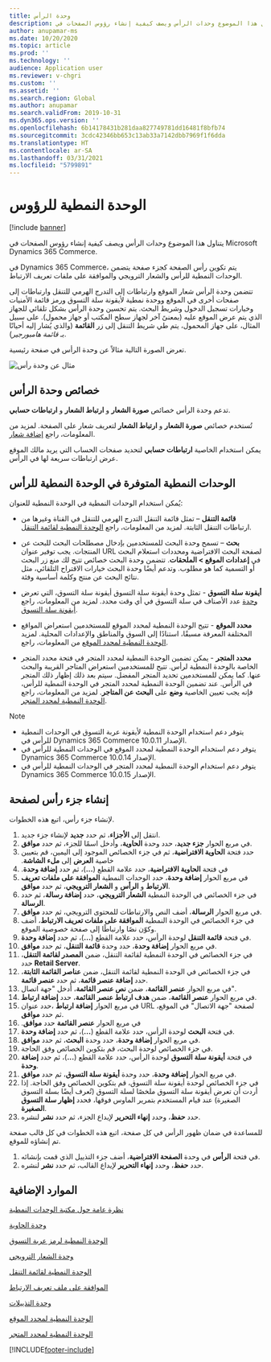 ```yaml
---
title: وحدة الرأس
description: يتناول هذا الموضوع وحدات الرأس ويصف كيفية إنشاء رؤوس الصفحات في Microsoft Dynamics 365 Commerce.
author: anupamar-ms
ms.date: 10/20/2020
ms.topic: article
ms.prod: ''
ms.technology: ''
audience: Application user
ms.reviewer: v-chgri
ms.custom: ''
ms.assetid: ''
ms.search.region: Global
ms.author: anupamar
ms.search.validFrom: 2019-10-31
ms.dyn365.ops.version: ''
ms.openlocfilehash: 6b14178431b281daa827749781dd16481f8bfb74
ms.sourcegitcommit: 3cdc42346bb653c13ab33a7142dbb7969f1f6dda
ms.translationtype: HT
ms.contentlocale: ar-SA
ms.lasthandoff: 03/31/2021
ms.locfileid: "5799891"
---
```

# <a name="header-module"></a>الوحدة النمطية للرؤوس

[!include [banner](includes/banner.md)]

يتناول هذا الموضوع وحدات الرأس ويصف كيفية إنشاء رؤوس الصفحات في Microsoft Dynamics 365 Commerce.

في Dynamics 365 Commerce، يتم تكوين رأس الصفحة كجزء صفحة يتضمن الوحدات النمطية للرأس والشعار الترويجي والموافقة على ملفات تعريف الارتباط‬. 

تتضمن وحدة الرأس شعار الموقع وارتباطات إلى التدرج الهرمي للتنقل وارتباطات إلى صفحات أخرى في الموقع ووحدة نمطية لأيقونة سلة التسوق ورمز قائمة الأمنيات وخيارات تسجيل الدخول وشريط البحث. يتم تحسين وحدة الرأس بشكل تلقائي للجهاز الذي يتم عرض الموقع عليه (بمعنىً آخر لجهاز سطح المكتب أو جهاز محمول). على سبيل المثال، على جهاز المحمول، يتم طي شريط التنقل إلى زر **القائمة** (والذي يُشار إليه أحيانًا بـ *قائمة هامبورجير*).

تعرض الصورة التالية مثالاً عن وحدة الرأس في صفحة رئيسية.

![مثال عن وحدة رأس](./media/ecommerce-header.png)

## <a name="properties-of-a-header-module"></a>خصائص وحدة الرأس

تدعم وحدة الرأس خصائص **صورة الشعار** و **ارتباط الشعار** و **ارتباطات حسابي**. 

تُستخدم خصائص **صورة الشعار** و **ارتباط الشعار** لتعريف شعار على الصفحة. لمزيد من المعلومات، راجع [إضافة شعار](add-logo.md). 

يمكن استخدام الخاصية **ارتباطات حسابي** لتحديد صفحات الحساب التي يريد مالك الموقع عرض ارتباطات سريعة لها في الرأس.

## <a name="modules-that-are-available-within-a-header-module"></a>الوحدات النمطية المتوفرة في الوحدة النمطية للرأس

يُمكن استخدام الوحدات النمطية في الوحدة النمطية للعنوان:

- **قائمة التنقل** – تمثل قائمة التنقل التدرج الهرمي للتنقل في القناة وغيرها من ارتباطات التنقل الثابتة. لمزيد من المعلومات، راجع [الوحدة النمطية لقائمة التنقل](nav-menu-module.md).

- **بحث** – تسمح وحدة البحث للمستخدمين بإدخال مصطلحات البحث للبحث عن المنتجات. يجب توفير عنوان URL لصفحة البحث الافتراضية ومحددات استعلام البحث في **إعدادات الموقع \> الملحقات**. تتضمن وحدة البحث خصائص تتيح لك منع زر البحث أو التسمية كما هو مطلوب. وتدعم أيضًا وحدة البحث خيارات الاقتراح التلقائي، مثل نتائج البحث عن منتج وكلمة أساسية وفئة.

- **أيقونة سلة التسوق** - تمثل وحدة أيقونة سلة التسوق أيقونة سلة التسوق، التي تعرض عدد الأصناف في سلة التسوق في أي وقت محدد. لمزيد من المعلومات، راجع‏‎ [وحدة أيقونة سلة التسوق](cart-icon-module.md).

- **محدد الموقع** - تتيح الوحدة النمطية لمحدد الموقع للمستخدمين استعراض المواقع المختلفة المعرفة مسبقًا، استنادًا إلى السوق والمناطق والإعدادات المحلية. لمزيد من المعلومات، راجع‏‎ [الوحدة النمطية لمحدد الموقع](site-selector.md).

- **محدد المتجر** - يمكن تضمين الوحدة النمطية لمحدد المتجر في فتحة محدد المتجر الخاصة بالوحدة النمطية لرأس. تتيح للمستخدمين استعراض المتاجر القريبة والبحث عنها. كما يمكن للمستخدمين تحديد المتجر المفضل. سيتم بعد ذلك إظهار ذلك المتجر في الرأس. عند تضمين الوحدة النمطية لمحدد المتجر في الوحدة النمطية للرأس، فإنه يجب تعيين الخاصية **وضع** على **البحث عن المتاجر**. لمزيد من المعلومات، راجع‏‎ [الوحدة النمطية لمحدد المتجر](store-selector.md).

> [!NOTE]
> - يتوفر دعم استخدام الوحدة النمطية لأيقونة عربة التسوق في الوحدات النمطية للرأس في Dynamics 365 Commerce الإصدار 10.0.11.
> - يتوفر دعم استخدام الوحدة النمطية لمحدد الموقع في الوحدات النمطية للرأس في Dynamics 365 Commerce الإصدار 10.0.14.
> - يتوفر دعم استخدام الوحدة النمطية لمحدد المتجر في الوحدات النمطية للرأس في Dynamics 365 Commerce الإصدار 10.0.15.

## <a name="create-a-header-fragment-for-a-page"></a>إنشاء جزء رأس لصفحة

لإنشاء جزء رأس، اتبع هذه الخطوات.

1. انتقل إلى **الأجزاء**، ثم حدد **جديد** لإنشاء جزء جديد.
1. في مربع الحوار **جزء جديد**، حدد وحدة **الحاوية**، وأدخل اسمًا للجزء، ثم حدد **موافق**.
1. حدد فتحة **الحاوية الافتراضية**، ثم في جزء الخصائص الموجود إلى اليمين، قم بتعيين خاصية **العرض** إلى **ملء الشاشة‬‏‫**.
1. في فتحة **الحاوية الافتراضية‬‬‏‫**، حدد علامة القطع (**...**)، ثم حدد **إضافة وحدة**.
1. في مربع الحوار **إضافة وحدة**، حدد الوحدات النمطية **الموافقة على ملفات تعريف الارتباط** و **الرأس** و **الشعار الترويجي**، ثم حدد **موافق**.
1. في جزء الخصائص في الوحدة النمطية **الشعار الترويجي**، حدد **إضافة رسالة**، ثم حدد **الرسالة**.
1. في مربع الحوار **الرسالة**، أضف النص والارتباطات للمحتوى الترويجي، ثم حدد **موافق**.
1. في جزء الخصائص في الوحدة النمطية **الموافقة على ملفات تعريف الارتباط**، أضف وكوّن نصًا وارتباطًا إلى صفحة خصوصية الموقع.
1. في فتحة **قائمة التنقل** لوحدة الرأس، حدد علامة القطع (**...**)، ثم حدد **إضافة وحدة**.
1. في مربع الحوار **إضافة وحدة**، حدد وحدة **قائمة التنقل**، ثم حدد **موافق**.
1. في جزء الخصائص في الوحدة النمطية لقائمة التنقل، ضمن **المصدر لقائمة التنقل**، حدد **Retail Server**.
1. في جزء الخصائص في الوحدة النمطية لقائمة التنقل، ضمن **عناصر القائمة الثابتة**، حدد **إضافة عنصر قائمة**، ثم حدد **عنصر قائمة**. 
1. في مربع الحوار **عنصر القائمة**، ضمن **نص عنصر القائمة**، أدخل "جهة اتصال".
1. في مربع الحوار **عنصر القائمة**، ضمن **هدف ارتباط عنصر القائمة**، حدد **إضافة ارتباط**.
1. في مربع الحوار **إضافة ارتباط** ،حدد عنوان URL لصفحة "جهة الاتصال" في الموقع، ثم حدد **موافق**.  
1. في مربع الحوار **عنصر القائمة‬‏‫** حدد **موافق**.
1. في فتحة **البحث** لوحدة الرأس، حدد علامة القطع (**...**)، ثم حدد **إضافة وحدة**.
1. في مربع الحوار **إضافة وحدة**، حدد وحدة ‬‏‫**البحث‬**، ثم حدد **موافق**.
1. في جزء الخصائص لوحدة البحث، قم بتكوين الخصائص وفق الحاجة.
1. في فتحة **أيقونة سلة التسوق** لوحدة الرأس، حدد علامة القطع (**...**)، ثم حدد **إضافة وحدة**.
1. في مربع الحوار **إضافة وحدة**، حدد وحدة ‬‏‫**أيقونة سلة التسوق‬**، ثم حدد **موافق**.
1. في جزء الخصائص لوحدة أيقونة سلة التسوق، قم بتكوين الخصائص وفق الحاجة. إذا أردت أن تعرض أيقونة سلة التسوق ملخصًا لسلة التسوق (تُعرف أيضًا بسلة التسوق الصغيرة) عند قيام المستخدم بتمرير الماوس فوقها، فحدد **إظهار سلة التسوق الصغيرة**.
1. حدد **حفظ**، وحدد **إنهاء التحرير** لإيداع الجزء، ثم حدد **نشر** لنشره.

للمساعدة في ضمان ظهور الرأس في كل صفحة، اتبع هذه الخطوات في كل قالب صفحة تم إنشاؤه للموقع.

1. في فتحة **الرأس** في وحدة **الصفحة الافتراضية**، أضف جزء التذييل الذي قمت بإنشائه.
1. حدد **حفظ**، وحدد **إنهاء التحرير** لإيداع القالب، ثم حدد **نشر** لنشره.

## <a name="additional-resources"></a>الموارد الإضافية

[نظرة عامة حول مكتبة الوحدات النمطية](starter-kit-overview.md)

[وحدة الحاوية](add-container-module.md)

[الوحدة النمطية لرمز عربة التسوق](cart-icon-module.md)

[وحدة الشعار الترويجي](add-alert.md)

[الوحدة النمطية لقائمة التنقل](nav-menu-module.md) 

[الموافقة على ملف تعريف الارتباط](cookie-consent-module.md)

[وحدة التذييلات‬](author-footer-module.md)

[الوحدة النمطية لمحدد الموقع](site-selector.md)

[الوحدة النمطية لمحدد المتجر](store-selector.md)


[!INCLUDE[footer-include](../includes/footer-banner.md)]